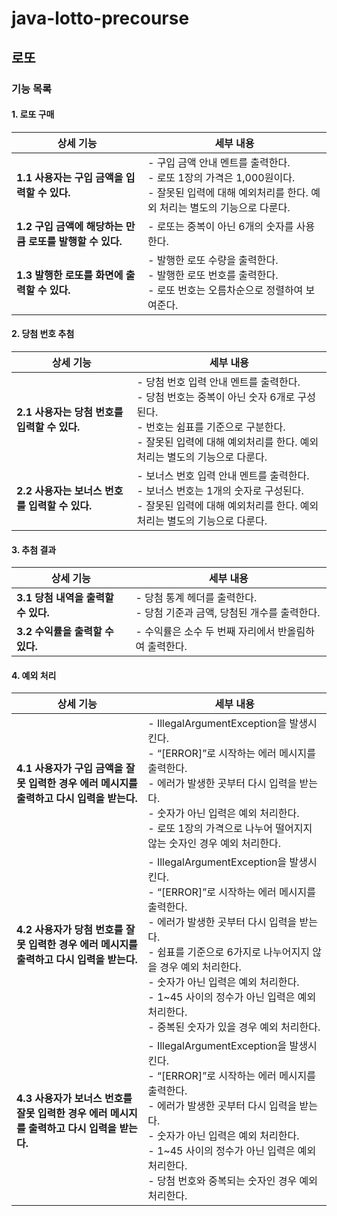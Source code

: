 # java-lotto-precourse

## 로또

### 기능 목록

#### 1. 로또 구매

| 상세 기능                                | 세부 내용                                                                                           |
|--------------------------------------|-------------------------------------------------------------------------------------------------|
| **1.1 사용자는 구입 금액을 입력할 수 있다.**        | - 구입 금액 안내 멘트를 출력한다.<br/>- 로또 1장의 가격은 1,000원이다.<br/>- 잘못된 입력에 대해 예외처리를 한다. 예외 처리는 별도의 기능으로 다룬다. |
| **1.2 구입 금액에 해당하는 만큼 로또를 발행할 수 있다.** | - 로또는 중복이 아닌 6개의 숫자를 사용한다.                                                                      |
| **1.3 발행한 로또를 화면에 출력할 수 있다.**        | - 발행한 로또 수량을 출력한다.<br/>- 발행한 로또 번호를 출력한다.<br/>- 로또 번호는 오름차순으로 정렬하여 보여준다.                        |

#### 2. 당첨 번호 추첨

| 상세 기능                          | 세부 내용                                                                                                                             |
|--------------------------------|-----------------------------------------------------------------------------------------------------------------------------------|
| **2.1 사용자는 당첨 번호를 입력할 수 있다.**  | - 당첨 번호 입력 안내 멘트를 출력한다.<br/>- 당첨 번호는 중복이 아닌 숫자 6개로 구성된다.<br/>- 번호는 쉼표를 기준으로 구분한다.<br/>- 잘못된 입력에 대해 예외처리를 한다. 예외 처리는 별도의 기능으로 다룬다. |
| **2.2 사용자는 보너스 번호를 입력할 수 있다.** | - 보너스 번호 입력 안내 멘트를 출력한다.<br/>- 보너스 번호는 1개의 숫자로 구성된다.<br/>- 잘못된 입력에 대해 예외처리를 한다. 예외 처리는 별도의 기능으로 다룬다.                              |

#### 3. 추첨 결과

| 상세 기능                    | 세부 내용                                            |
|--------------------------|--------------------------------------------------|
| **3.1 당첨 내역을 출력할 수 있다.** | - 당첨 통계 헤더를 출력한다.<br/>- 당첨 기준과 금액, 당첨된 개수를 출력한다. |
| **3.2 수익률을 출력할 수 있다.**   | - 수익률은 소수 두 번째 자리에서 반올림하여 출력한다.                  |

#### 4. 예외 처리

| 상세 기능                                                   | 세부 내용                                                                                                                                                                                                                                   |
|---------------------------------------------------------|-----------------------------------------------------------------------------------------------------------------------------------------------------------------------------------------------------------------------------------------|
| **4.1 사용자가 구입 금액을 잘못 입력한 경우 에러 메시지를 출력하고 다시 입력을 받는다.**  | - IllegalArgumentException을 발생시킨다.<br/>- “[ERROR]”로 시작하는 에러 메시지를 출력한다.<br/>- 에러가 발생한 곳부터 다시 입력을 받는다.<br/>- 숫자가 아닌 입력은 예외 처리한다.<br/>- 로또 1장의 가격으로 나누어 떨어지지 않는 숫자인 경우 예외 처리한다.                                                            |
| **4.2 사용자가 당첨 번호를 잘못 입력한 경우 에러 메시지를 출력하고 다시 입력을 받는다.**  | - IllegalArgumentException을 발생시킨다.<br/>- “[ERROR]”로 시작하는 에러 메시지를 출력한다.<br/>- 에러가 발생한 곳부터 다시 입력을 받는다.<br/>- 쉼표를 기준으로 6가지로 나누어지지 않을 경우 예외 처리한다.<br/>- 숫자가 아닌 입력은 예외 처리한다.<br/>- 1~45 사이의 정수가 아닌 입력은 예외 처리한다.<br/>- 중복된 숫자가 있을 경우 예외 처리한다. |
| **4.3 사용자가 보너스 번호를 잘못 입력한 경우 에러 메시지를 출력하고 다시 입력을 받는다.** | - IllegalArgumentException을 발생시킨다.<br/>- “[ERROR]”로 시작하는 에러 메시지를 출력한다.<br/>- 에러가 발생한 곳부터 다시 입력을 받는다.<br/>- 숫자가 아닌 입력은 예외 처리한다.<br/>- 1~45 사이의 정수가 아닌 입력은 예외 처리한다.<br/>- 당첨 번호와 중복되는 숫자인 경우 예외 처리한다.                                     |
